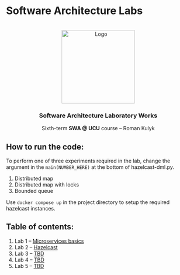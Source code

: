 # Software Architecture Labs
<div id="top"></div>


<br />
<div align="center">
    <img src="https://www.netsolutions.com/insights/wp-content/uploads/2021/07/What-is-software-architecture.jpg" alt="Logo" width="200" height="auto">

  <h3 align="center">Software Architecture Laboratory Works</h3>

  <p align="center">
    Sixth-term <b>SWA @ UCU</b> course – Roman Kulyk 
    <br />
</div>

## How to run the code:
To perform one of three experiments required in the lab, change the argument in the ```main(NUMBER_HERE)``` at the bottom of hazelcast-dml.py.
1. Distributed map
2. Distributed map with locks
3. Bounded queue

Use `docker compose up` in the project directory to setup the required hazelcast instances.

## Table of contents:
1. Lab 1 – [Microservices basics](https://github.com/kkulykk/software-architecture-labs/tree/micro_basics)
2. Lab 2 – [Hazelcast](https://github.com/kkulykk/software-architecture-labs/tree/hazelcast)
3. Lab 3 – [TBD](#)
4. Lab 4 – [TBD](#)
5. Lab 5 – [TBD](#)


